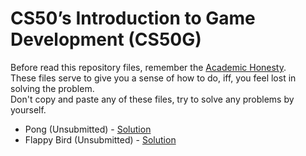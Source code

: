# CS50’s Introduction to Game Development (CS50G)

Before read this repository files, remember the [Academic Honesty](https://cs50.harvard.edu/x/honesty/).\
These files serve to give you a sense of how to do, iff, you feel lost in solving the problem.\
Don't copy and paste any of these files, try to solve any problems by yourself.

* Pong (Unsubmitted) - [Solution](pong)
* Flappy Bird (Unsubmitted) - [Solution](flappy)
